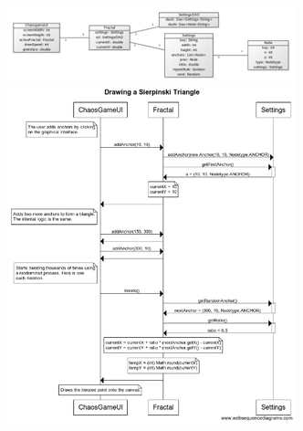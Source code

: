 ![Class diagram](https://github.com/RobertHarkonen/Chaos-Game-fractal-generator/blob/master/Documentation/classes.png?raw=true)
![Sequence diagram](https://github.com/RobertHarkonen/Chaos-Game-fractal-generator/blob/master/Documentation/Drawing%20a%20Sierpinski%20Triangle.png?raw=true)
